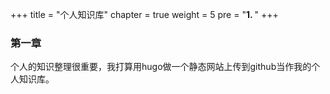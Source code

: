 +++
title = "个人知识库"
chapter = true
weight = 5
pre = "<b>1. </b>"
+++

### 第一章

个人的知识整理很重要，我打算用hugo做一个静态网站上传到github当作我的个人知识库。
